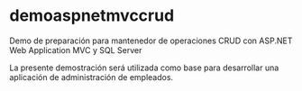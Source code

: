 # demoaspnetmvccrud

Demo de preparación para mantenedor de operaciones CRUD con ASP.NET Web Application MVC  y SQL Server

La presente demostración será utilizada como base para desarrollar una aplicación de administración de empleados.

